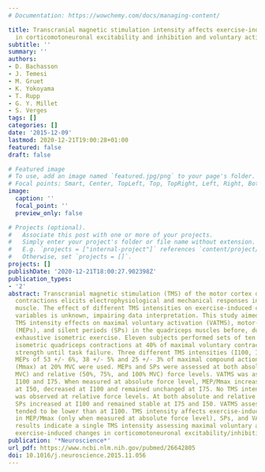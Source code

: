 ```yaml
---
# Documentation: https://wowchemy.com/docs/managing-content/

title: Transcranial magnetic stimulation intensity affects exercise-induced changes
  in corticomotoneuronal excitability and inhibition and voluntary activation
subtitle: ''
summary: ''
authors:
- D. Bachasson
- J. Temesi
- M. Gruet
- K. Yokoyama
- T. Rupp
- G. Y. Millet
- S. Verges
tags: []
categories: []
date: '2015-12-09'
lastmod: 2020-12-21T19:00:28+01:00
featured: false
draft: false

# Featured image
# To use, add an image named `featured.jpg/png` to your page's folder.
# Focal points: Smart, Center, TopLeft, Top, TopRight, Left, Right, BottomLeft, Bottom, BottomRight.
image:
  caption: ''
  focal_point: ''
  preview_only: false

# Projects (optional).
#   Associate this post with one or more of your projects.
#   Simply enter your project's folder or file name without extension.
#   E.g. `projects = ["internal-project"]` references `content/project/deep-learning/index.md`.
#   Otherwise, set `projects = []`.
projects: []
publishDate: '2020-12-21T18:00:27.902398Z'
publication_types:
- '2'
abstract: Transcranial magnetic stimulation (TMS) of the motor cortex during voluntary
  contractions elicits electrophysiological and mechanical responses in the target
  muscle. The effect of different TMS intensities on exercise-induced changes in TMS-elicited
  variables is unknown, impairing data interpretation. This study aimed to investigate
  TMS intensity effects on maximal voluntary activation (VATMS), motor-evoked potentials
  (MEPs), and silent periods (SPs) in the quadriceps muscles before, during, and after
  exhaustive isometric exercise. Eleven subjects performed sets of ten 5-s submaximal
  isometric quadriceps contractions at 40% of maximal voluntary contraction (MVC)
  strength until task failure. Three different TMS intensities (I100, I75, I50) eliciting
  MEPs of 53 +/- 6%, 38 +/- 5% and 25 +/- 3% of maximal compound action potential
  (Mmax) at 20% MVC were used. MEPs and SPs were assessed at both absolute (40% baseline
  MVC) and relative (50%, 75%, and 100% MVC) force levels. VATMS was assessed with
  I100 and I75. When measured at absolute force level, MEP/Mmax increased during exercise
  at I50, decreased at I100 and remained unchanged at I75. No TMS intensity effect
  was observed at relative force levels. At both absolute and relative force levels,
  SPs increased at I100 and remained stable at I75 and I50. VATMS assessed at I75
  tended to be lower than at I100. TMS intensity affects exercise-induced changes
  in MEP/Mmax (only when measured at absolute force level), SPs, and VATMS. These
  results indicate a single TMS intensity assessing maximal voluntary activation and
  exercise-induced changes in corticomotoneuronal excitability/inhibition may be inappropriate.
publication: '*Neuroscience*'
url_pdf: https://www.ncbi.nlm.nih.gov/pubmed/26642805
doi: 10.1016/j.neuroscience.2015.11.056
---
```

